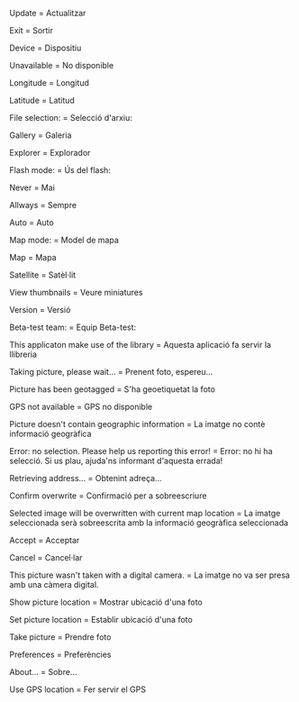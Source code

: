 Update = Actualitzar

Exit = Sortir

Device = Dispositiu

Unavailable = No disponible

Longitude = Longitud

Latitude = Latitud

File selection: = Selecció d'arxiu:

Gallery = Galeria

Explorer = Explorador

Flash mode: = Ús del flash:

Never = Mai

Allways = Sempre

Auto = Auto

Map mode: = Model de mapa

Map = Mapa

Satellite = Satèl·lit

View thumbnails = Veure miniatures

Version = Versió

Beta-test team: = Equip Beta-test:

This applicaton make use of the library = Aquesta aplicació fa servir la llibreria

Taking picture, please wait... = Prenent foto, espereu...

Picture has been geotagged = S'ha geoetiquetat la foto

GPS not available = GPS no disponible

Picture doesn\'t contain geographic information = La imatge no contè informació geogràfica

Error: no selection. Please help us reporting this error! = Error: no hi ha selecció. Si us plau, ajuda'ns informant d'aquesta errada!

Retrieving address... = Obtenint adreça...

Confirm overwrite = Confirmació per a sobreescriure

Selected image will be overwritten with current map location = La imatge seleccionada serà sobreescrita amb la informació geogràfica seleccionada

Accept = Acceptar

Cancel = Cancel·lar

This picture wasn\'t taken with a digital camera. = La imatge no va ser presa amb una càmera digital.

Show picture location = Mostrar ubicació d'una foto

Set picture location = Establir ubicació d'una foto

Take picture = Prendre foto

Preferences = Preferències

About... = Sobre...

Use GPS location = Fer servir el GPS